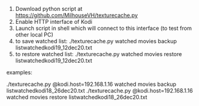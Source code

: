 1) Download python script at https://github.com/MilhouseVH/texturecache.py
2) Enable HTTP interface of Kodi
3) Launch script in shell which will connect to this interface (to test from other local PC)
4) to save watched list: ./texturecache.py  watched movies backup listwatchedkodi19_12dec20.txt
5) to restore watched list: ./texturecache.py  watched movies restore listwatchedkodi19_12dec20.txt

examples:

./texturecache.py @kodi.host=192.168.1.16 watched movies backup listwatchedkodi18_26dec20.txt
./texturecache.py @kodi.host=192.168.1.16 watched movies restore listwatchedkodi18_26dec20.txt
